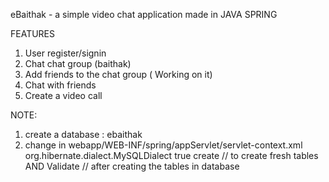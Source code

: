 eBaithak - a simple video chat application made in JAVA SPRING

FEATURES
1. User register/signin
2. Chat chat group (baithak)
3. Add friends to the chat group ( Working on it)
4. Chat with friends 
5. Create a video call

NOTE:
1. create a database : ebaithak
2. change in webapp/WEB-INF/spring/appServlet/servlet-context.xml
	        <property name="hibernateProperties">
            <props>
                <prop key="hibernate.dialect">org.hibernate.dialect.MySQLDialect</prop>
                <prop key="hibernate.show_sql">true</prop>
                <prop key="hibernate.hbm2ddl.auto">create</prop> // to create fresh tables
                AND
                <prop key="hibernate.hbm2ddl.auto">Validate</prop> // after creating the tables in database
            </props>
        </property>